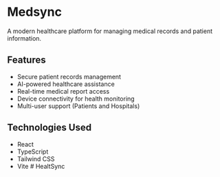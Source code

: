 # Medsync

A modern healthcare platform for managing medical records and patient information.

## Features

- Secure patient records management
- AI-powered healthcare assistance
- Real-time medical report access
- Device connectivity for health monitoring
- Multi-user support (Patients and Hospitals)

## Technologies Used

- React
- TypeScript
- Tailwind CSS
- Vite
#   H e a l t S y n c  
 